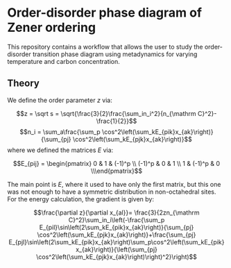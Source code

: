 # Order-disorder phase diagram of Zener ordering

This repository contains a workflow that allows the user to study the order-disorder transition phase diagram using metadynamics for varying temperature and carbon concentration.

## Theory


We define the order parameter $z$ via:

$$z = \sqrt s = \sqrt{\frac{3}{2}\frac{\sum_in_i^2}{n_{\mathrm C}^2}-\frac{1}{2}}$$ 
$$n_i = \sum_a\frac{\sum_p \cos^2\left(\sum_kE_{pik}x_{ak}\right)}{\sum_{pj} \cos^2\left(\sum_kE_{pjk}x_{ak}\right)}$$
where we defined the matrices $E$ via:

```math
E_{pij} = \begin{pmatrix} 0 & 1 & (-1)^p \\ (-1)^p & 0 & 1 \\ 1 & (-1)^p & 0 \\\end{pmatrix}
```

The main point is $E$, where it used to have only the first matrix, but this one was not enough to have a symmetric distribution in non-octahedral sites. For the energy calculation, the gradient is given by:

```math
\frac{\partial z}{\partial x_{al}}= \frac{3}{2zn_{\mathrm C}^2}\sum_in_i\left(-\frac{\sum_p E_{pil}\sin\left(2\sum_kE_{pik}x_{ak}\right)}{\sum_{pj} \cos^2\left(\sum_kE_{pjk}x_{ak}\right)}+\frac{\sum_{pj} E_{pjl}\sin\left(2\sum_kE_{pik}x_{ak}\right)\sum_p\cos^2\left(\sum_kE_{pik}x_{ak}\right)}{\left(\sum_{pj} \cos^2\left(\sum_kE_{pjk}x_{ak}\right)\right)^2}\right)
```

